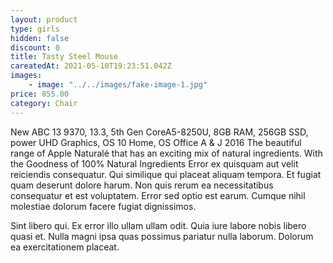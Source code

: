 ```yaml
---
layout: product
type: girls
hidden: false
discount: 0
title: Tasty Steel Mouse
careatedAt: 2021-05-10T19:23:51.042Z
images:
    - image: "../../images/fake-image-1.jpg"
price: 855.00
category: Chair
---
```

New ABC 13 9370, 13.3, 5th Gen CoreA5-8250U, 8GB RAM, 256GB SSD, power UHD Graphics, OS 10 Home, OS Office A & J 2016
The beautiful range of Apple Naturalé that has an exciting mix of natural ingredients. With the Goodness of 100% Natural Ingredients
Error ex quisquam aut velit reiciendis consequatur. Qui similique qui placeat aliquam tempora. Et fugiat quam deserunt dolore harum. Non quis rerum ea necessitatibus consequatur et est voluptatem. Error sed optio est earum. Cumque nihil molestiae dolorum facere fugiat dignissimos.
 Sint libero qui. Ex error illo ullam ullam odit. Quia iure labore nobis libero quasi et. Nulla magni ipsa quas possimus pariatur nulla laborum. Dolorum ea exercitationem placeat.
